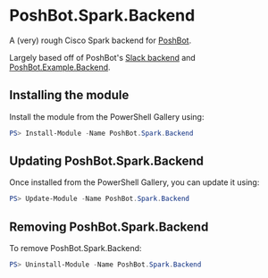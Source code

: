 
# PoshBot.Spark.Backend

A (very) rough Cisco Spark backend for [PoshBot](https://github.com/poshbotio/PoshBot).

Largely based off of PoshBot's [Slack backend](https://github.com/poshbotio/PoshBot/tree/master/PoshBot/Implementations/Slack) and [PoshBot.Example.Backend](https://github.com/poshbotio/PoshBot.Example.Backend).

## Installing the module

Install the module from the PowerShell Gallery using:

``` PowerShell
PS> Install-Module -Name PoshBot.Spark.Backend
```

## Updating PoshBot.Spark.Backend

Once installed from the PowerShell Gallery, you can update it using:

``` PowerShell
PS> Update-Module -Name PoshBot.Spark.Backend
```

## Removing PoshBot.Spark.Backend

To remove PoshBot.Spark.Backend:

``` PowerShell
PS> Uninstall-Module -Name PoshBot.Spark.Backend
```
